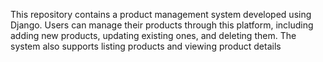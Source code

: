 This repository contains a product management system developed using Django. Users can manage their products through this platform, including adding new products, updating existing ones, and deleting them. The system also supports listing products and viewing product details
